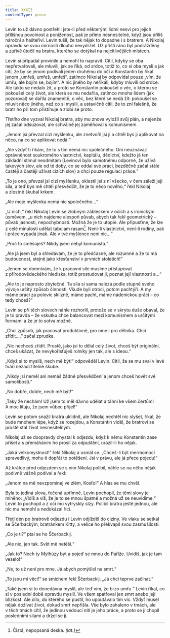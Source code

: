 ```yaml
---
title: XXXII
contentType: prose
---
```


Levin to už dávno postřehl: jste-li před některými lidmi nesví pro jejich přílišnou povolnost a poníženost, pak je přímo nesnesitelné, když jsou příliš nároční a hašteřiví. Levin tušil, že tak nějak to dopadne i s bratrem. A Nikolaj opravdu se svou mírností dlouho nevydržel. Už příští ráno byl podrážděný a zuřivě útočil na bratra, kterého se dotýkal na nejcitlivějších místech.

Levin si připadal provinile a nemohl to napravit. Cítil, kdyby se oba nepřetvařovali, ale mluvili, jak se říká, od srdce, totiž to, co si oba myslí a jak cítí, že by se jenom podívali jeden druhému do očí a Konstantin by říkal jenom „umřeš, umřeš, umřeš“, zatímco Nikolaj by odpovídal pouze „vím, že umřu, ale bojím se, bojím“. A nic jiného by neříkali, kdyby mluvili od srdce. Ale takto se nedalo žít, a proto se Konstantin pokoušel o věc, o kterou se pokoušel celý život, ale která se mu nedařila, zatímco mnoha lidem (jak pozoroval) se dařila znamenitě, o věc, bez které se nedá žít: pokoušel se mluvit něco jiného, než co si myslil, a ustavičně cítil, že to zní falešně, že bratr ho při tom přistihuje a zlobí se proto.

Třetího dne vyzval Nikolaj bratra, aby mu znova vyložil svůj plán, a nejenže jej začal odsuzovat, ale schválně jej zaměňoval s komunismem.

„Jenom jsi převzal cizí myšlenku, ale znetvořil jsi ji a chtěl bys ji aplikovat na něco, na co se aplikovat nedá.“

„Ale vždyť ti říkám, že to s tím nemá nic společného. Oni ne­uznávají oprávněnost soukromého vlastnictví, kapitálu, dědictví, kdežto já ten základní stimul neodmítám (Levinovi bylo samotnému odporné, že užívá takových slov, ale od té doby, co se oddal své práci, bezděčně začal stále častěji a častěji užívat cizích slov) a chci pouze regulaci práce.“

„To je ono, převzal jsi cizí myšlenku, oklestil jsi z ní všecko, v čem záleží její síla, a teď bys mě chtěl přesvědčit, že je to něco nového,“ řekl Nikolaj a zlostně škubal krkem.

„Ale moje myšlenka nemá nic společného…“

„U nich,“ řekl Nikolaj Levin se zlobným zábleskem v očích a s ironickým úsměvem, „u nich najdeme alespoň půvab, abych tak řekl geometrický – půvab jasnosti, nepochybnosti. Možná že je to utopie. Ale připusťme, že lze z celé minulosti udělat tabulam rasam[^43]. Není-li vlastnictví, není-li rodiny, pak i práce vypadá jinak. Ale v tvé myšlence není nic…“

„Proč to směšuješ? Nikdy jsem nebyl komunista.“

„Ale já jsem byl a shledávám, že je to předčasné, ale rozumné a že to má budoucnost, stejně jako křesťanství v prvních stoletích!“

„Jenom se domnívám, že k pracovní síle musíme přistupovat z přírodovědeckého hlediska, totiž prostudovat ji, poznat její vlastnosti a…“

„Ale to je naprosto zbytečné. Ta síla si sama nalézá podle stupně svého vývoje určitý způsob činnosti. Všude byli otroci, potom pachtýři. A my máme práci za polovic sklizně, máme pacht, máme nádenickou práci – co tedy chceš?“

Levin se při těch slovech náhle rozhorlil, protože se v skrytu duše obával, že je to pravda – že vskutku chce balancovat mezi komunismem a určitými formami a že je to sotva možné.

„Chci způsob, jak pracovat produktivně, pro mne i pro dělníka. Chci zřídit…,“ začal zprudka.

„Nic nechceš zřídit. Prostě, jako jsi to dělal celý život, chceš být originální, chceš ukázat, že nevykořisťuješ rolníky jen tak, ale s ideou.“

„Když si to myslíš, nech mě být!“ odpověděl Levin. Cítil, že se mu sval v levé tváři nezadržitelně škube.

„Nikdy jsi neměl ani nemáš žádné přesvědčení a jenom chceš hovět své samolibosti.“

„No dobře, dobře, nech mě být!“

„Taky že nechám! Už jsem to měl dávno udělat a táhni ke všem čertům! A moc lituju, že jsem vůbec přijel!“

Levin se potom snažil bratra uklidnit, ale Nikolaj nechtěl nic slyšet, říkal, že bude mnohem lépe, když se rozejdou, a Konstantin viděl, že bratrovi se prostě stal život nesnesitelným.

Nikolaj už se doopravdy chystal k odjezdu, když k němu Konstantin zase přišel a s přemáháním ho prosil za odpuštění, urazil-li ho nějak.

„Jaká velkomyslnost!“ řekl Nikolaj a usmál se. „Chceš-li být mermomocí spravedlivý, mohu ti dopřát to potěšení. Jsi v právu, ale já přece pojedu!“

Až krátce před odjezdem se s ním Nikolaj políbil, náhle se na něho nějak podivně vážně podíval a řekl:

„Jenom na mě nevzpomínej ve zlém, Kosťo!“ A hlas se mu chvěl.

Byla to jediná slova, řečená upřímně. Levin pochopil, že těmi slovy je míněno: „Vidíš a víš, že je to se mnou špatné a možná už se neuvidíme.“ Levin to pochopil a z očí mu vytryskly slzy. Políbil bratra ještě jednou, ale nic mu nemohl a nedokázal říci.

Třetí den po bratrově odjezdu i Levin odjížděl do ciziny. Ve vlaku se setkal se Ščerbackým, bratránkem Kitty, a velice ho překvapil svou zasmušilostí.

„Co je ti?“ ptal se ho Ščerbackij.

„Ale nic, jen tak. Svět mě netěší.“

„Jak to? Nech ty Mylhúzy být a pojeď se mnou do Paříže. Uvidíš, jak je tam veselo!“

„Ne, to už není pro mne. Já abych pomýšlel na smrt.“

„To jsou mi věci!“ se smíchem řekl Ščerbackij. „Já chci teprve začínat.“

„Také jsem si to donedávna myslil, ale teď vím, že brzo umřu.“ Levin říkal, co si v poslední době opravdu myslil. Ve všem spatřoval jen smrt anebo její blízkost. Ale dílo, do kterého se pustil, ho upoutávalo tím víc. Vždyť musel nějak dožívat život, dokud smrt nepřišla. Vše bylo zahaleno v tmách, ale v těch tmách cítil, že jedinou vedoucí nití je jeho práce, a proto se jí chopil posledními silami a držel se jí.

  

[^43]: Čistá, nepopsaná deska. _(lat.)_
